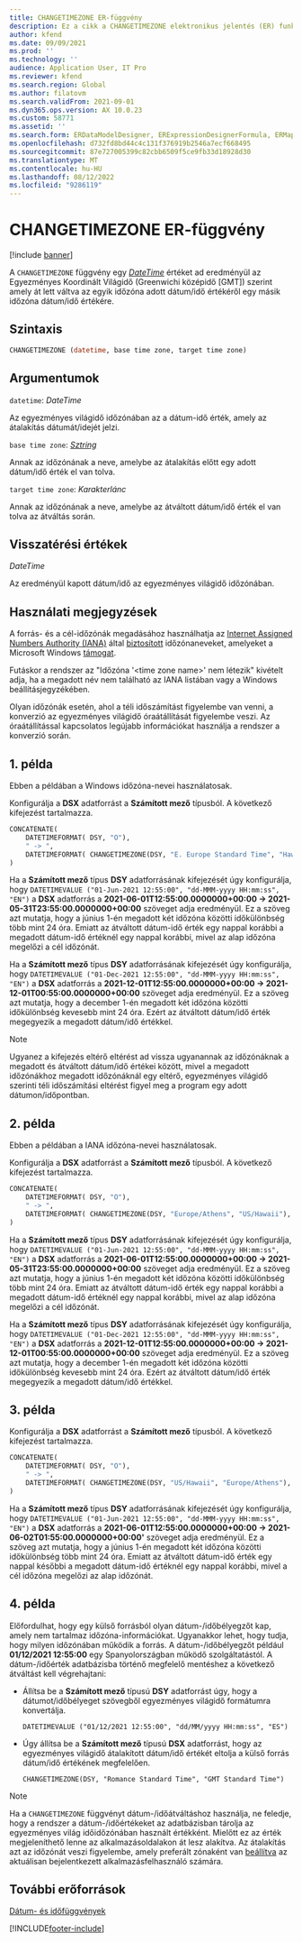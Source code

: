 ```yaml
---
title: CHANGETIMEZONE ER-függvény
description: Ez a cikk a CHANGETIMEZONE elektronikus jelentés (ER) funkcióval kapcsolatban tartalmaz tájékoztatást.
author: kfend
ms.date: 09/09/2021
ms.prod: ''
ms.technology: ''
audience: Application User, IT Pro
ms.reviewer: kfend
ms.search.region: Global
ms.author: filatovm
ms.search.validFrom: 2021-09-01
ms.dyn365.ops.version: AX 10.0.23
ms.custom: 58771
ms.assetid: ''
ms.search.form: ERDataModelDesigner, ERExpressionDesignerFormula, ERMappedFormatDesigner, ERModelMappingDesigner
ms.openlocfilehash: d732fd8bd44c4c131f376919b2546a7ecf668495
ms.sourcegitcommit: 87e727005399c82cbb6509f5ce9fb33d18928d30
ms.translationtype: MT
ms.contentlocale: hu-HU
ms.lasthandoff: 08/12/2022
ms.locfileid: "9286119"
---
```

# <a name="changetimezone-er-function"></a>CHANGETIMEZONE ER-függvény

[!include [banner](../includes/banner.md)]

A `CHANGETIMEZONE` függvény egy *[DateTime](er-formula-supported-data-types-primitive.md#datetime)* értéket ad eredményül az Egyezményes Koordinált Világidő (Greenwichi középidő \[GMT\]) szerint amely át lett váltva az egyik időzóna adott dátum/idő értékéről egy másik időzóna dátum/idő értékére.

## <a name="syntax"></a>Szintaxis

```vb
CHANGETIMEZONE (datetime, base time zone, target time zone)
```

## <a name="arguments"></a>Argumentumok

`datetime`: *DateTime*

Az egyezményes világidő időzónában az a dátum-idő érték, amely az átalakítás dátumát/idejét jelzi.

`base time zone`: *[Sztring](er-formula-supported-data-types-primitive.md#string)*

Annak az időzónának a neve, amelybe az átalakítás előtt egy adott dátum/idő érték el van tolva.

`target time zone`: *Karakterlánc*

Annak az időzónának a neve, amelybe az átváltott dátum/idő érték el van tolva az átváltás során.

## <a name="return-values"></a>Visszatérési értékek

*DateTime*

Az eredményül kapott dátum/idő az egyezményes világidő időzónában.

## <a name="usage-notes"></a>Használati megjegyzések

A forrás- és a cél-időzónák megadásához használhatja az [Internet Assigned Numbers Authority (IANA)](https://www.iana.org/) által [biztosított](https://data.iana.org/time-zones/releases/) időzónaneveket, amelyeket a Microsoft Windows [támogat](/windows-hardware/manufacture/desktop/default-time-zones).

Futáskor a rendszer az "Időzóna '\<time zone name\>' nem létezik" kivételt adja, ha a megadott név nem található az IANA listában vagy a Windows beállításjegyzékében.

Olyan időzónák esetén, ahol a téli időszámítást figyelembe van venni, a konverzió az egyezményes világidő óraátállítását figyelembe veszi. Az óraátállítással kapcsolatos legújabb információkat használja a rendszer a konverzió során.

## <a name="example-1"></a>1. példa

Ebben a példában a Windows időzóna-nevei használatosak.

Konfigurálja a **DSX** adatforrást a **Számított mező** típusból. A következő kifejezést tartalmazza.

```vb
CONCATENATE(
    DATETIMEFORMAT( DSY, "O"), 
    " -> ", 
    DATETIMEFORMAT( CHANGETIMEZONE(DSY, "E. Europe Standard Time", "Hawaiian Standard Time"), "O")
)
```

Ha a **Számított mező** típus **DSY** adatforrásának kifejezését úgy konfigurálja, hogy `DATETIMEVALUE ("01-Jun-2021 12:55:00", "dd-MMM-yyyy HH:mm:ss", "EN")` a **DSX** adatforrás a **2021-06-01T12:55:00.0000000+00:00 -> 2021-05-31T23:55:00.0000000+00:00** szöveget adja eredményül. Ez a szöveg azt mutatja, hogy a június 1-én megadott két időzóna közötti időkülönbség több mint 24 óra. Emiatt az átváltott dátum-idő érték egy nappal korábbi a megadott dátum-idő értéknél egy nappal korábbi, mivel az alap időzóna megelőzi a cél időzónát.

Ha a **Számított mező** típus **DSY** adatforrásának kifejezését úgy konfigurálja, hogy `DATETIMEVALUE ("01-Dec-2021 12:55:00", "dd-MMM-yyyy HH:mm:ss", "EN")` a **DSX** adatforrás a **2021-12-01T12:55:00.0000000+00:00 -> 2021-12-01T00:55:00.0000000+00:00** szöveget adja eredményül. Ez a szöveg azt mutatja, hogy a december 1-én megadott két időzóna közötti időkülönbség kevesebb mint 24 óra. Ezért az átváltott dátum/idő érték megegyezik a megadott dátum/idő értékkel.

> [!NOTE]
> Ugyanez a kifejezés eltérő eltérést ad vissza ugyanannak az időzónáknak a megadott és átváltott dátum/idő értékei között, mivel a megadott időzónákhoz megadott időzónáknál egy eltérő, egyezményes világidő szerinti téli időszámítási eltérést figyel meg a program egy adott dátumon/időpontban.

## <a name="example-2"></a>2. példa

Ebben a példában a IANA időzóna-nevei használatosak.

Konfigurálja a **DSX** adatforrást a **Számított mező** típusból. A következő kifejezést tartalmazza.

```vb
CONCATENATE(
    DATETIMEFORMAT( DSY, "O"), 
    " -> ", 
    DATETIMEFORMAT( CHANGETIMEZONE(DSY, "Europe/Athens", "US/Hawaii"), "O")
)
```

Ha a **Számított mező** típus **DSY** adatforrásának kifejezését úgy konfigurálja, hogy `DATETIMEVALUE ("01-Jun-2021 12:55:00", "dd-MMM-yyyy HH:mm:ss", "EN")` a **DSX** adatforrás a **2021-06-01T12:55:00.0000000+00:00 -> 2021-05-31T23:55:00.0000000+00:00** szöveget adja eredményül. Ez a szöveg azt mutatja, hogy a június 1-én megadott két időzóna közötti időkülönbség több mint 24 óra. Emiatt az átváltott dátum-idő érték egy nappal korábbi a megadott dátum-idő értéknél egy nappal korábbi, mivel az alap időzóna megelőzi a cél időzónát.

Ha a **Számított mező** típus **DSY** adatforrásának kifejezését úgy konfigurálja, hogy `DATETIMEVALUE ("01-Dec-2021 12:55:00", "dd-MMM-yyyy HH:mm:ss", "EN")` a **DSX** adatforrás a **2021-12-01T12:55:00.0000000+00:00 -> 2021-12-01T00:55:00.0000000+00:00** szöveget adja eredményül. Ez a szöveg azt mutatja, hogy a december 1-én megadott két időzóna közötti időkülönbség kevesebb mint 24 óra. Ezért az átváltott dátum/idő érték megegyezik a megadott dátum/idő értékkel.

## <a name="example-3"></a>3. példa

Konfigurálja a **DSX** adatforrást a **Számított mező** típusból. A következő kifejezést tartalmazza.

```vb
CONCATENATE(
    DATETIMEFORMAT( DSY, "O"), 
    " -> ", 
    DATETIMEFORMAT( CHANGETIMEZONE(DSY, "US/Hawaii", "Europe/Athens"), "O")
)
```

Ha a **Számított mező** típus **DSY** adatforrásának kifejezését úgy konfigurálja, hogy `DATETIMEVALUE ("01-Jun-2021 12:55:00", "dd-MMM-yyyy HH:mm:ss", "EN")` a **DSX** adatforrás a **2021-06-01T12:55:00.0000000+00:00 -> 2021-06-02T01:55:00.0000000+00:00'** szöveget adja eredményül. Ez a szöveg azt mutatja, hogy a június 1-én megadott két időzóna közötti időkülönbség több mint 24 óra. Emiatt az átváltott dátum-idő érték egy nappal későbbi a megadott dátum-idő értéknél egy nappal korábbi, mivel a cél időzóna megelőzi az alap időzónát.

## <a name="example-4"></a>4. példa

Előfordulhat, hogy egy külső forrásból olyan dátum-/időbélyegzőt kap, amely nem tartalmaz időzóna-információkat. Ugyanakkor lehet, hogy tudja, hogy milyen időzónában működik a forrás. A dátum-/időbélyegzőt például **01/12/2021 12:55:00** egy Spanyolországban működő szolgáltatástól. A dátum-/időérték adatbázisba történő megfelelő mentéshez a következő átváltást kell végrehajtani:

- Állítsa be a **Számított mező** típusú **DSY** adatforrást úgy, hogy a dátumot/időbélyeget szövegből egyezményes világidő formátumra konvertálja.

    `DATETIMEVALUE ("01/12/2021 12:55:00", "dd/MM/yyyy HH:mm:ss", "ES")`

- Úgy állítsa be a **Számított mező** típusú **DSX** adatforrást, hogy az egyezményes világidő átalakított dátum/idő értékét eltolja a külső forrás dátum/idő értékének megfelelően.

    `CHANGETIMEZONE(DSY, "Romance Standard Time", "GMT Standard Time")`

> [!NOTE]
> Ha a `CHANGETIMEZONE` függvényt dátum-/időátváltáshoz használja, ne feledje, hogy a rendszer a dátum-/időértékeket az adatbázisban tárolja az egyezményes világ időidőzónában használt értékként. Mielőtt ez az érték megjeleníthető lenne az alkalmazásoldalakon át lesz alakítva. Az átalakítás azt az időzónát veszi figyelembe, amely preferált zónaként van [beállítva](../../fin-ops/organization-administration/tasks/set-users-preferred-time-zone.md) az aktuálisan bejelentkezett alkalmazásfelhasználó számára.

## <a name="additional-resources"></a>További erőforrások

[Dátum- és időfüggvények](er-functions-category-datetime.md)

[!INCLUDE[footer-include](../../../includes/footer-banner.md)]
